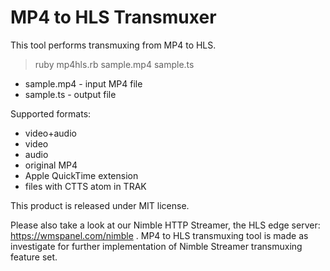 MP4 to HLS Transmuxer
==================

This tool performs transmuxing from MP4 to HLS.

> ruby mp4hls.rb sample.mp4 sample.ts

- sample.mp4 - input MP4 file
- sample.ts - output file

Supported formats:
- video+audio
- video
- audio
- original MP4
- Apple QuickTime extension
- files with CTTS atom in TRAK

This product is released under MIT license.

Please also take a look at our Nimble HTTP Streamer, the HLS edge server: https://wmspanel.com/nimble .
MP4 to HLS transmuxing tool is made as investigate for further implementation of Nimble Streamer transmuxing feature set.
